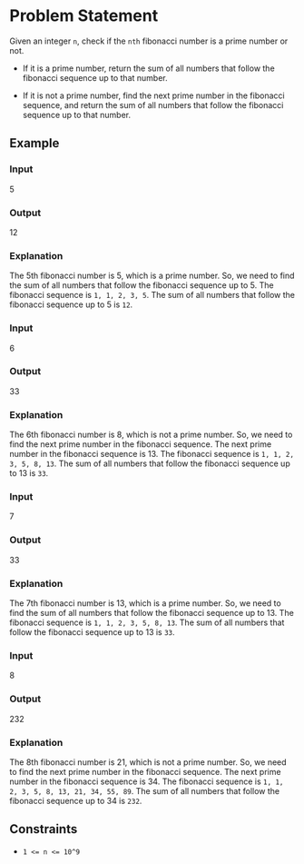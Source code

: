 # Problem Statement

Given an integer `n`, check if the `nth` fibonacci number is a prime number or not.

- If it is a prime number, return the sum of all numbers that follow the fibonacci sequence up to that number.

- If it is not a prime number, find the next prime number in the fibonacci sequence, and return the sum of all numbers that follow the fibonacci sequence up to that number.

## Example

### Input

5

### Output

12

### Explanation

The 5th fibonacci number is 5, which is a prime number. So, we need to find the sum of all numbers that follow the fibonacci sequence up to 5. The fibonacci sequence is `1, 1, 2, 3, 5`. The sum of all numbers that follow the fibonacci sequence up to 5 is `12`.

### Input

6

### Output

33

### Explanation

The 6th fibonacci number is 8, which is not a prime number. So, we need to find the next prime number in the fibonacci sequence. The next prime number in the fibonacci sequence is 13. The fibonacci sequence is `1, 1, 2, 3, 5, 8, 13`. The sum of all numbers that follow the fibonacci sequence up to 13 is `33`.

### Input

7

### Output

33

### Explanation

The 7th fibonacci number is 13, which is a prime number. So, we need to find the sum of all numbers that follow the fibonacci sequence up to 13. The fibonacci sequence is `1, 1, 2, 3, 5, 8, 13`. The sum of all numbers that follow the fibonacci sequence up to 13 is `33`.


### Input

8

### Output

232

### Explanation

The 8th fibonacci number is 21, which is not a prime number. So, we need to find the next prime number in the fibonacci sequence. The next prime number in the fibonacci sequence is 34. The fibonacci sequence is `1, 1, 2, 3, 5, 8, 13, 21, 34, 55, 89`. The sum of all numbers that follow the fibonacci sequence up to 34 is `232`.

## Constraints

- `1 <= n <= 10^9`
